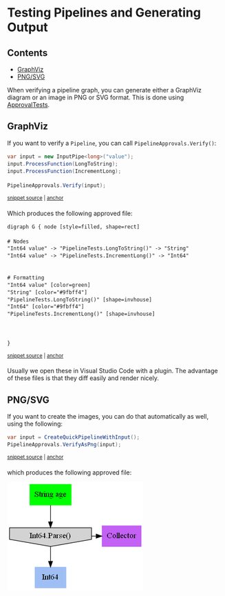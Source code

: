 # Testing Pipelines and Generating Output

<!-- toc -->
## Contents

  * [GraphViz](#graphviz)
  * [PNG/SVG](#pngsvg)<!-- endToc -->

When verifying a pipeline graph, you can generate either a GraphViz diagram or an image in PNG or SVG format. This is done using [ApprovalTests](https://github.com/approvals/approvaltests.net).

## GraphViz

If you want to verify a `Pipeline`, you can call `PipelineApprovals.Verify()`:

<!-- snippet: graphviz_approval -->
<a id='snippet-graphviz_approval'></a>
```cs
var input = new InputPipe<long>("value");
input.ProcessFunction(LongToString);
input.ProcessFunction(IncrementLong);

PipelineApprovals.Verify(input);
```
<sup><a href='/Refactoring.Pipelines.Test/PipelineTests.cs#L139-L145' title='File snippet `graphviz_approval` was extracted from'>snippet source</a> | <a href='#snippet-graphviz_approval' title='Navigate to start of snippet `graphviz_approval`'>anchor</a></sup>
<!-- endSnippet -->

Which produces the following approved file:

<!-- snippet: _approvals/PipelineTests.SplitInput.approved.txt -->
<a id='snippet-_approvals/PipelineTests.SplitInput.approved.txt'></a>
```txt
digraph G { node [style=filled, shape=rect]

# Nodes
"Int64 value" -> "PipelineTests.LongToString()" -> "String"
"Int64 value" -> "PipelineTests.IncrementLong()" -> "Int64"


# Formatting
"Int64 value" [color=green]
"String" [color="#9fbff4"]
"PipelineTests.LongToString()" [shape=invhouse]
"Int64" [color="#9fbff4"]
"PipelineTests.IncrementLong()" [shape=invhouse]



}
```
<sup><a href='/Refactoring.Pipelines.Test/_approvals/PipelineTests.SplitInput.approved.txt#L1-L17' title='File snippet `_approvals/PipelineTests.SplitInput.approved.txt` was extracted from'>snippet source</a> | <a href='#snippet-_approvals/PipelineTests.SplitInput.approved.txt' title='Navigate to start of snippet `_approvals/PipelineTests.SplitInput.approved.txt`'>anchor</a></sup>
<!-- endSnippet -->


Usually we open these in Visual Studio Code with a plugin. The advantage of these files is that they diff easily and render nicely.

## PNG/SVG

If you want to create the images, you can do that automatically as well, using the following:

<!-- snippet: graphviz_png_approval -->
<a id='snippet-graphviz_png_approval'></a>
```cs
var input = CreateQuickPipelineWithInput();
PipelineApprovals.VerifyAsPng(input);
```
<sup><a href='/Refactoring.Pipelines.Test/PipelineTests.cs#L46-L49' title='File snippet `graphviz_png_approval` was extracted from'>snippet source</a> | <a href='#snippet-graphviz_png_approval' title='Navigate to start of snippet `graphviz_png_approval`'>anchor</a></sup>
<!-- endSnippet -->

which produces the following approved file:

![GraphViz of Pipeline in PNG format](/Refactoring.Pipelines.Test/_approvals/PipelineTests.TestPng.approved.png)
